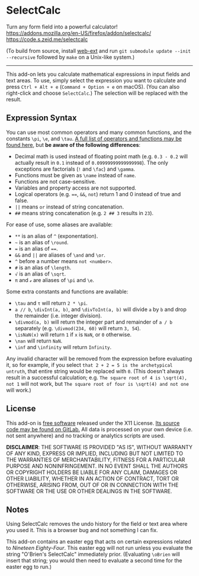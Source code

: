SelectCalc
==========

Turn any form field into a powerful calculator!  
<https://addons.mozilla.org/en-US/firefox/addon/selectcalc/>  
<https://code.s.zeid.me/selectcalc>

(To build from source, install
[web-ext](https://developer.mozilla.org/en-US/docs/Mozilla/Add-ons/WebExtensions/Getting_started_with_web-ext)
and run `git submodule update --init --recursive` followed by `make` on a
Unix-like system.)

*                        *                        *                        *


This add-on lets you calculate mathematical expressions in input fields and
text areas.  To use, simply select the expression you want to calculate and
press `Ctrl + Alt + e` (`Command + Option + e` on macOS).  (You can also
right-click and choose `SelectCalc`.)  The selection will be replaced with the
result.


Expression Syntax
-----------------

You can use most common operators and many common functions, and the constants
`\pi`, `\e`, and `\tau`.  [A full list of operators and functions may be found
here](https://github.com/silentmatt/expr-eval/blob/v1.2.2/README.md#expression-syntax),
but **be aware of the following differences**:

* Decimal math is used instead of floating point math (e.g. `0.3 - 0.2`
  will actually result in `0.1` instead of `0.09999999999999998`).  The
  only exceptions are factorials (`!` and `\fac`) and `\gamma`.
* Functions must be given as `\name` instead of `name`.
* Functions are not case-sensitive.
* Variables and property access are not supported.
* Logical operators (e.g. `==`, `&&`, `not`) return 1 and 0 instead of
  true and false.
* `||` means `or` instead of string concatenation.
* `##` means string concatenation (e.g. `2 ## 3` results in `23`). 

For ease of use, some aliases are available:

* `**` is an alias of `^` (exponentation).
* `~` is an alias of `\round`.
* `=` is an alias of `==`.
* `&&` and `||` are aliases of `\and` and `\or`.
* `^` before a number means `not <number>`.
* `#` is an alias of `\length`.
* `√` is an alias of `\sqrt`.
* `π` and `ℯ` are aliases of `\pi` and `\e`.

Some extra constants and functions are available:

* `\tau` and `τ` will return `2 * \pi`.
* `a // b`, `\divInt(a, b)`, and `\divToInt(a, b)` will divide `a` by `b`
  and drop the remainder (i.e. integer division).
* `\divmod(a, b)` will return the integer part and remainder of `a / b`
  separately (e.g. `\divmod(234, 60)` will return `3, 54`).
* `\isNaN(x)` will return `1` if `x` is `NaN`, or `0` otherwise.
* `\nan` will return `NaN`.
* `\inf` and `\infinity` will return `Infinity`.


Any invalid character will be removed from the expression before evaluating it,
so for example, if you select `that 2 + 2 = 5 is the archetypical untruth`,
that entire string would be replaced with `0`.  (This doesn't always result in
a successful calculation; e.g. `The square root of 4 is \sqrt(4), not 1` will
not work, but `The square root of four is \sqrt(4) and not one` will work.)


License
-------

This add-on is [free software](https://www.gnu.org/philosophy/free-sw.html)
released under the X11 License.  [Its source code may be found on
GitLab.](https://code.s.zeid.me/selectcalc)  All data is processed on your own
device (i.e. not sent anywhere) and no tracking or analytics scripts are used.

**DISCLAIMER**:
THE SOFTWARE IS PROVIDED "AS IS", WITHOUT WARRANTY OF ANY KIND, EXPRESS OR
IMPLIED, INCLUDING BUT NOT LIMITED TO THE WARRANTIES OF MERCHANTABILITY,
FITNESS FOR A PARTICULAR PURPOSE AND NONINFRINGEMENT. IN NO EVENT SHALL THE
AUTHORS OR COPYRIGHT HOLDERS BE LIABLE FOR ANY CLAIM, DAMAGES OR OTHER
LIABILITY, WHETHER IN AN ACTION OF CONTRACT, TORT OR OTHERWISE, ARISING FROM,
OUT OF OR IN CONNECTION WITH THE SOFTWARE OR THE USE OR OTHER DEALINGS IN
THE SOFTWARE.


Notes
-----

Using SelectCalc removes the undo history for the field or text area where you
used it.  This is a browser bug and not something I can fix.

This add-on contains an easter egg that acts on certain expressions related to
_Nineteen Eighty-Four_.  This easter egg will not run unless you evaluate the
string "O'Brien's SelectCalc" immediately prior.  (Evaluating `\oBrien` will
insert that string; you would then need to evaluate a second time for the
easter egg to run.)
